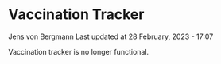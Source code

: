 Vaccination Tracker
================
Jens von Bergmann
Last updated at 28 February, 2023 - 17:07

Vaccination tracker is no longer functional.
